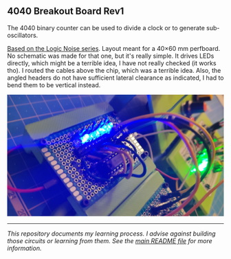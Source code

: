 4040 Breakout Board Rev1
------------------------

The 4040 binary counter can be used to divide a clock or to generate sub-oscillators.

[Based on the Logic Noise series](https://hackaday.com/2015/02/17/logic-noise-8-bits-of-glorious-sounds/). Layout meant for a 40×60 mm perfboard. No schematic was made for that one, but it's really simple. It drives LEDs directly, which might be a terrible idea, I have not really checked (it works tho). I routed the cables above the chip, which was a terrible idea. Also, the angled headers do not have sufficient lateral clearance as indicated, I had to bend them to be vertical instead.

![Photo of the module](4040%20Photo.jpg)

------

_This repository documents my learning process. I advise against building those circuits or learning from them. See the [main README file](../README.md) for more information._